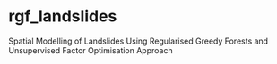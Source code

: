 # rgf_landslides
Spatial Modelling of Landslides Using Regularised Greedy Forests and Unsupervised Factor Optimisation Approach

